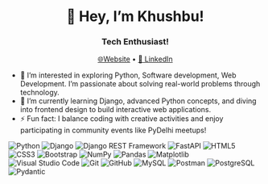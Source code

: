 <!-- Banner section -->
<h1 align="center">👋 Hey, I’m Khushbu!</h1>
<h3 align="center">Tech Enthusiast!</h3>

<!-- Contact/Links -->
<p align="center">
  <a href="https://khushbusaifi.netlify.app/">🌐Website</a> •
  <a href="https://www.linkedin.com/in/khushbu-saifi-2b753b311/">💼 LinkedIn</a>
</p>

<!--About me--->
- 👀 I’m interested in exploring Python, Software development, Web Development. I’m passionate about solving real-world problems through technology.
- 🌱 I’m currently learning Django, advanced Python concepts, and diving into frontend design to build interactive web applications.
- ⚡ Fun fact: I balance coding with creative activities and enjoy participating in community events like PyDelhi meetups!

<!---Software and technologies-->
![Python](https://img.shields.io/badge/-Python-3776AB?style=flat&logo=python&logoColor=white)
![Django](https://img.shields.io/badge/-Django-092E20?style=flat&logo=django&logoColor=white)
![Django REST Framework](https://img.shields.io/badge/-DRF-FF1709?style=flat&logo=django&logoColor=white)
![FastAPI](https://img.shields.io/badge/-FastAPI-009688?style=flat&logo=fastapi&logoColor=white)
![HTML5](https://img.shields.io/badge/-HTML5-E34F26?style=flat&logo=html5&logoColor=white)
![CSS3](https://img.shields.io/badge/-CSS3-1572B6?style=flat&logo=css3&logoColor=white)
![Bootstrap](https://img.shields.io/badge/-Bootstrap-7952B3?style=flat&logo=bootstrap&logoColor=white)
![NumPy](https://img.shields.io/badge/-NumPy-013243?style=flat&logo=numpy&logoColor=white)
![Pandas](https://img.shields.io/badge/-Pandas-150458?style=flat&logo=pandas&logoColor=white)
![Matplotlib](https://img.shields.io/badge/-Matplotlib-003B57?style=flat&logo=matplotlib&logoColor=white)
![Visual Studio Code](https://img.shields.io/badge/-VSCode-007ACC?style=flat&logo=visual-studio-code&logoColor=white)
![Git](https://img.shields.io/badge/-Git-F05032?style=flat&logo=git&logoColor=white)
![GitHub](https://img.shields.io/badge/-GitHub-181717?style=flat&logo=github&logoColor=white)
![MySQL](https://img.shields.io/badge/-MySQL-4479A1?style=flat&logo=mysql&logoColor=white)
![Postman](https://img.shields.io/badge/-Postman-FF6C37?style=flat&logo=postman&logoColor=white)
![PostgreSQL](https://img.shields.io/badge/-PostgreSQL-336791?style=flat&logo=postgresql&logoColor=white)
![Pydantic](https://img.shields.io/badge/-Pydantic-0A1128?style=flat&logo=pydantic&logoColor=white)


